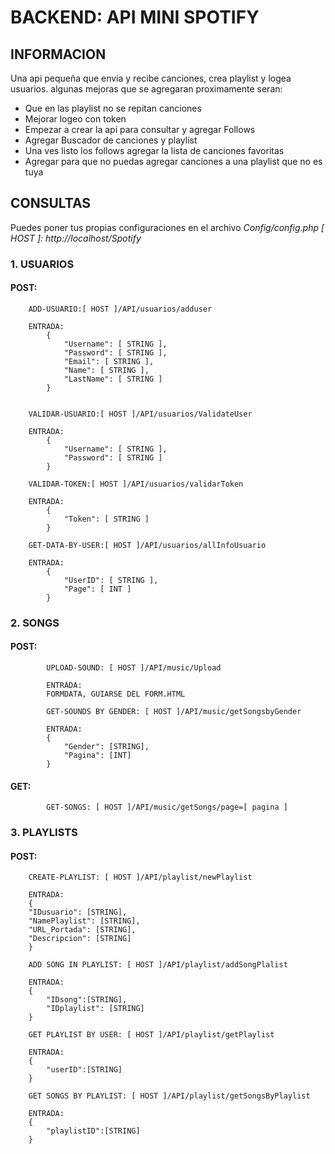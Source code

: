 # BACKEND: API MINI SPOTIFY

## INFORMACION

Una api pequeña que envia y recibe canciones, crea playlist y logea usuarios.
algunas mejoras que se agregaran proximamente seran: 
- Que en las playlist no se repitan canciones
- Mejorar logeo con token
- Empezar a crear la api para consultar y agregar Follows
- Agregar Buscador de canciones y playlist
- Una ves listo los follows agregar la lista de canciones favoritas
- Agregar para que no puedas agregar canciones a una playlist que no es tuya

## CONSULTAS
Puedes poner tus propias configuraciones en el archivo _Config/config.php_
_[ HOST ]: http://localhost/Spotify_

### 1. USUARIOS

#### POST:
```
    ADD-USUARIO:[ HOST ]/API/usuarios/adduser
    
    ENTRADA:
        {
            "Username": [ STRING ],
            "Password": [ STRING ],
            "Email": [ STRING ],
            "Name": [ STRING ],
            "LastName": [ STRING ]
        }


```
```
    VALIDAR-USUARIO:[ HOST ]/API/usuarios/ValidateUser
    
    ENTRADA:
        {
            "Username": [ STRING ],
            "Password": [ STRING ]
        }
```

```
    VALIDAR-TOKEN:[ HOST ]/API/usuarios/validarToken
    
    ENTRADA:
        {
            "Token": [ STRING ]
        }
```

```
    GET-DATA-BY-USER:[ HOST ]/API/usuarios/allInfoUsuario
    
    ENTRADA:
        {
            "UserID": [ STRING ],
            "Page": [ INT ]
        }
```

### 2.  SONGS
####    POST:
```
        UPLOAD-SOUND: [ HOST ]/API/music/Upload
        
        ENTRADA:
        FORMDATA, GUIARSE DEL FORM.HTML
```
```
        GET-SOUNDS BY GENDER: [ HOST ]/API/music/getSongsbyGender
        
        ENTRADA:
        {
            "Gender": [STRING],
            "Pagina": [INT]
        }
```
####    GET:
```
        GET-SONGS: [ HOST ]/API/music/getSongs/page=[ pagina ]
```
### 3.  PLAYLISTS
####    POST:
```
    CREATE-PLAYLIST: [ HOST ]/API/playlist/newPlaylist

    ENTRADA:
    {
    "IDusuario": [STRING],
    "NamePlaylist": [STRING],
    "URL_Portada": [STRING],
    "Descripcion": [STRING]
    }
```
```
    ADD SONG IN PLAYLIST: [ HOST ]/API/playlist/addSongPlalist
    
    ENTRADA:
    {
        "IDsong":[STRING],
        "IDplaylist": [STRING]
    }
```
```
    GET PLAYLIST BY USER: [ HOST ]/API/playlist/getPlaylist
    
    ENTRADA:
    {
        "userID":[STRING]
    }
```
```
    GET SONGS BY PLAYLIST: [ HOST ]/API/playlist/getSongsByPlaylist
    
    ENTRADA:
    {
        "playlistID":[STRING]
    }
```


